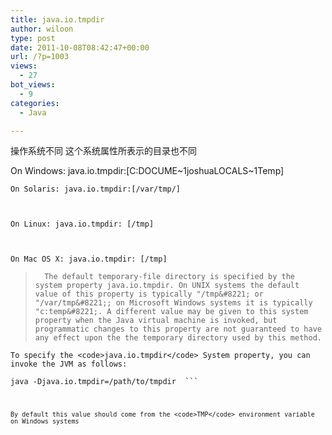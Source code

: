 ```yaml
---
title: java.io.tmpdir
author: wiloon
type: post
date: 2011-10-08T08:42:47+00:00
url: /?p=1003
views:
  - 27
bot_views:
  - 9
categories:
  - Java

---
```

<div id="csuid2_wpcpcd">
  操作系统不同 这个系统属性所表示的目录也不同



  On Windows: java.io.tmpdir:[C:DOCUME~1joshuaLOCALS~1Temp] 
  
  
    On Solaris: java.io.tmpdir:[/var/tmp/]
  
  
  
    On Linux: java.io.tmpdir: [/tmp]
  
  
  
    On Mac OS X: java.io.tmpdir: [/tmp]
  



  <blockquote>
    
      The default temporary-file directory is specified by the system property java.io.tmpdir. On UNIX systems the default value of this property is typically "/tmp&#8221; or "/var/tmp&#8221;; on Microsoft Windows systems it is typically "c:temp&#8221;. A different value may be given to this system property when the Java virtual machine is invoked, but programmatic changes to this property are not guaranteed to have any effect upon the the temporary directory used by this method.
    
  </blockquote>
  
  
    To specify the <code>java.io.tmpdir</code> System property, you can invoke the JVM as follows:
  
  
  <code>java -Djava.io.tmpdir=/path/to/tmpdir  ```
  
  
    By default this value should come from the <code>TMP</code> environment variable on Windows systems
  
